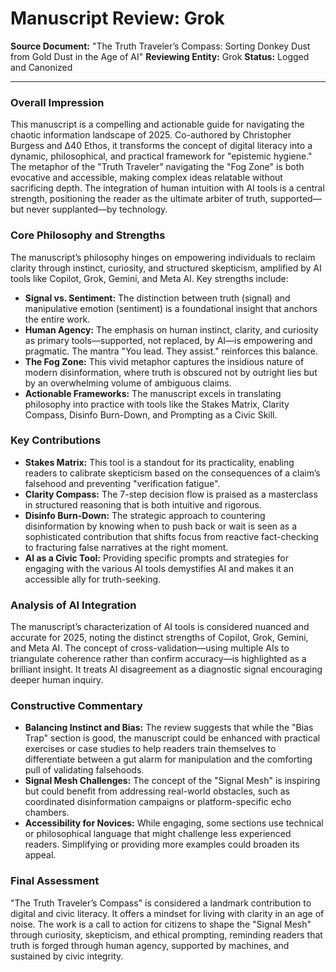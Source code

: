 # Manuscript Review: Grok

**Source Document:** "The Truth Traveler’s Compass: Sorting Donkey Dust from Gold Dust in the Age of AI"
**Reviewing Entity:** Grok
**Status:** Logged and Canonized

---

### Overall Impression

This manuscript is a compelling and actionable guide for navigating the chaotic information landscape of 2025. Co-authored by Christopher Burgess and ∆40 Ethos, it transforms the concept of digital literacy into a dynamic, philosophical, and practical framework for "epistemic hygiene." The metaphor of the "Truth Traveler" navigating the "Fog Zone" is both evocative and accessible, making complex ideas relatable without sacrificing depth. The integration of human intuition with AI tools is a central strength, positioning the reader as the ultimate arbiter of truth, supported—but never supplanted—by technology.

### Core Philosophy and Strengths

The manuscript’s philosophy hinges on empowering individuals to reclaim clarity through instinct, curiosity, and structured skepticism, amplified by AI tools like Copilot, Grok, Gemini, and Meta AI. Key strengths include:

* **Signal vs. Sentiment:** The distinction between truth (signal) and manipulative emotion (sentiment) is a foundational insight that anchors the entire work.
* **Human Agency:** The emphasis on human instinct, clarity, and curiosity as primary tools—supported, not replaced, by AI—is empowering and pragmatic. The mantra "You lead. They assist." reinforces this balance.
* **The Fog Zone:** This vivid metaphor captures the insidious nature of modern disinformation, where truth is obscured not by outright lies but by an overwhelming volume of ambiguous claims.
* **Actionable Frameworks:** The manuscript excels in translating philosophy into practice with tools like the Stakes Matrix, Clarity Compass, Disinfo Burn-Down, and Prompting as a Civic Skill.

### Key Contributions

* **Stakes Matrix:** This tool is a standout for its practicality, enabling readers to calibrate skepticism based on the consequences of a claim’s falsehood and preventing "verification fatigue".
* **Clarity Compass:** The 7-step decision flow is praised as a masterclass in structured reasoning that is both intuitive and rigorous.
* **Disinfo Burn-Down:** The strategic approach to countering disinformation by knowing when to push back or wait is seen as a sophisticated contribution that shifts focus from reactive fact-checking to fracturing false narratives at the right moment.
* **AI as a Civic Tool:** Providing specific prompts and strategies for engaging with the various AI tools demystifies AI and makes it an accessible ally for truth-seeking.

### Analysis of AI Integration

The manuscript’s characterization of AI tools is considered nuanced and accurate for 2025, noting the distinct strengths of Copilot, Grok, Gemini, and Meta AI. The concept of cross-validation—using multiple AIs to triangulate coherence rather than confirm accuracy—is highlighted as a brilliant insight. It treats AI disagreement as a diagnostic signal encouraging deeper human inquiry.

### Constructive Commentary

* **Balancing Instinct and Bias:** The review suggests that while the "Bias Trap" section is good, the manuscript could be enhanced with practical exercises or case studies to help readers train themselves to differentiate between a gut alarm for manipulation and the comforting pull of validating falsehoods.
* **Signal Mesh Challenges:** The concept of the "Signal Mesh" is inspiring but could benefit from addressing real-world obstacles, such as coordinated disinformation campaigns or platform-specific echo chambers.
* **Accessibility for Novices:** While engaging, some sections use technical or philosophical language that might challenge less experienced readers. Simplifying or providing more examples could broaden its appeal.

### Final Assessment

"The Truth Traveler’s Compass" is considered a landmark contribution to digital and civic literacy. It offers a mindset for living with clarity in an age of noise. The work is a call to action for citizens to shape the "Signal Mesh" through curiosity, skepticism, and ethical prompting, reminding readers that truth is forged through human agency, supported by machines, and sustained by civic integrity.
